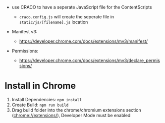 - use CRACO to have a seperate JavaScript file for the ContentScripts
  - `craco.config.js` will create the seperate file in `static/js/[filename].js` location

- Manifest v3:
  - https://developer.chrome.com/docs/extensions/mv3/manifest/
- Permissions:
  - https://developer.chrome.com/docs/extensions/mv3/declare_permissions/


# Install in Chrome
1. Install Dependencies: `npm install`
2. Create Build: `npm run build`
3. Drag build folder into the chrome/chromium extensions section ([chrome://extensions/](chrome://extensions/)), Developer Mode must be enabled
